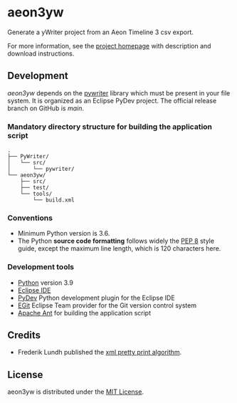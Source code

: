 # aeon3yw
Generate a yWriter project from an Aeon Timeline 3 csv export.

For more information, see the [project homepage](https://peter88213.github.io/aeon3yw) with description and download instructions.

## Development

*aeon3yw* depends on the [pywriter](https://github.com/peter88213/PyWriter) library which must be present in your file system. It is organized as an Eclipse PyDev project. The official release branch on GitHub is *main*.

### Mandatory directory structure for building the application script

```
.
├── PyWriter/
│   └── src/
│       └── pywriter/
└── aeon3yw/
    ├── src/
    ├── test/
    └── tools/ 
        └── build.xml
```

### Conventions

- Minimum Python version is 3.6. 
- The Python **source code formatting** follows widely the [PEP 8](https://www.python.org/dev/peps/pep-0008/) style guide, except the maximum line length, which is 120 characters here.

### Development tools

- [Python](https://python.org) version 3.9
- [Eclipse IDE](https://eclipse.org)
- [PyDev](https://pydev.org) Python development plugin for the Eclipse IDE
- [EGit](https://www.eclipse.org/egit/) Eclipse Team provider for the Git version control system
- [Apache Ant](https://ant.apache.org/) for building the application script

## Credits

- Frederik Lundh published the [xml pretty print algorithm](http://effbot.org/zone/element-lib.htm#prettyprint).

## License

aeon3yw is distributed under the [MIT License](http://www.opensource.org/licenses/mit-license.php).
